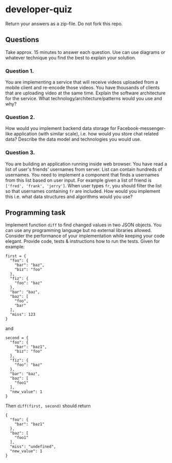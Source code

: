 # developer-quiz

Return your answers as a zip-file. Do not fork this repo.

## Questions

Take approx. 15 minutes to answer each question. Use can use diagrams or whatever technique you find the best to explain your solution.

### Question 1.

You are implementing a service that will receive videos uploaded from a mobile client and re-encode those videos. You have thousands of clients that are uploading video at the same time. Explain the software architecture for the service. What technology/architecture/patterns would you use and why?

### Question 2.

How would you implement backend data storage for Facebook-messenger-like application (with similar scale), i.e. how would you store chat related data? Describe the data model and technologies you would use.

### Question 3.

You are building an application running inside web browser. You have read a list of user's friends' usernames from server. List can contain hundreds of usernames. You need to implement a component that finds a usernames from this list based on user input.
For example given a list of friend is `['fred', 'frank', 'jerry']`. When user types `fr`, you should filter the list so that usernames containing `fr` are included. How would you implement this i.e. what data structures and algorithms would you use?

## Programming task

Implement function `diff` to find changed values in two JSON objects. You can use any programming language but no external libraries allowed. Consider the performance of your implementation while keeping your code elegant. Provide code, tests & instructions how to run the tests. Given for example:
```
first = {
  "foo": {
    "bar": "baz",
    "biz": "foo"
  },
  "fiz": {
    "foo": "baz"
  },
  "bar": "baz",
  "baz": [
    "foo",
    "bar"
  ],
  "miss": 123
}
```
and
```
second = {
  "foo": {
    "bar": "baz1",
    "biz": "foo"
  },
  "fiz": {
    "foo": "baz"
  },
  "bar": "baz",
  "baz": [
    "foo1"
  ],
  "new_value": 1
}
```
Then `diff(first, second)` should return
```
{
  "foo": {
    "bar": "baz1"
  },
  "baz": [
    "foo1"
  ],
  "miss": "undefined",
  "new_value": 1
}
```
